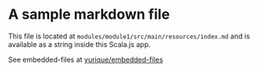 # A sample markdown file

This file is located at `modules/module1/src/main/resources/index.md` and is available as a string
inside this Scala.js app.

See embedded-files at [yurique/embedded-files](https://github.com/yurique/embedded-files)

